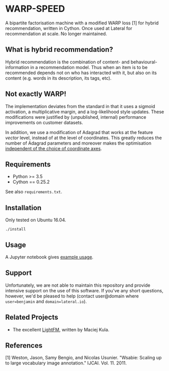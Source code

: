 # WARP-SPEED

A bipartite factorisation machine with a modified WARP loss [1] for hybrid recommendation, written in Cython.  Once used at Lateral for recommendation at scale.  No longer maintained.

## What is hybrid recommendation?

Hybrid recommendation is the combination of content- and behavioural- information in a recommendation model.
Thus when an item is to be recommended depends not on who has interacted with it, but also on its content (e.g. words in its description, its tags, etc).

## Not exactly WARP!

The implementation deviates from the standard in that it uses a sigmoid activation, a multiplicative margin, and a log-likelihood style updates.  These modifications were justified by (unpublished, internal) performance improvements on customer datasets.

In addition, we use a modification of Adagrad that works at the feature _vector_ level, instead of at the level of coordinates.  This greatly reduces the number of Adagrad parameters and moreover makes the optimisation [independent of the choice of coordinate axes](http://building-babylon.net/2016/10/05/adagrad-evolution-depends-on-the-choice-of-basis/).

## Requirements

+ Python >= 3.5
+ Cython == 0.25.2

See also `requirements.txt`.

## Installation

Only tested on Ubuntu 16.04.

```
./install
```

## Usage

A Jupyter notebook gives [example usage](example_usage.ipynb).

## Support

Unfortunately, we are not able to maintain this repository and provide intensive support on the use of this software.  If you've any short questions, however, we'd be pleased to help (contact user@domain where `user=benjamin` and `domain=lateral.io`).

## Related Projects

+ The excellent [LightFM](https://github.com/lyst/lightfm), written by Maciej Kula.

## References

[1] Weston, Jason, Samy Bengio, and Nicolas Usunier. "Wsabie: Scaling up to large vocabulary image annotation." IJCAI. Vol. 11. 2011.
